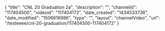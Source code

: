 {
    "title": "CNL 20 Graduation 2a",
    "description": "",
    "channelid": "117404500",
    "videoid": "117404172",
    "date_created": "1434533736",
    "date_modified": "1506616986",
    "type": "",
    "layout": "channelVideo",
    "url": "\/testeeee\/cnl-20-graduation\/117404500-117404172"
}